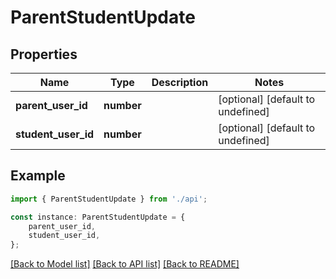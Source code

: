 # ParentStudentUpdate


## Properties

Name | Type | Description | Notes
------------ | ------------- | ------------- | -------------
**parent_user_id** | **number** |  | [optional] [default to undefined]
**student_user_id** | **number** |  | [optional] [default to undefined]

## Example

```typescript
import { ParentStudentUpdate } from './api';

const instance: ParentStudentUpdate = {
    parent_user_id,
    student_user_id,
};
```

[[Back to Model list]](../README.md#documentation-for-models) [[Back to API list]](../README.md#documentation-for-api-endpoints) [[Back to README]](../README.md)
